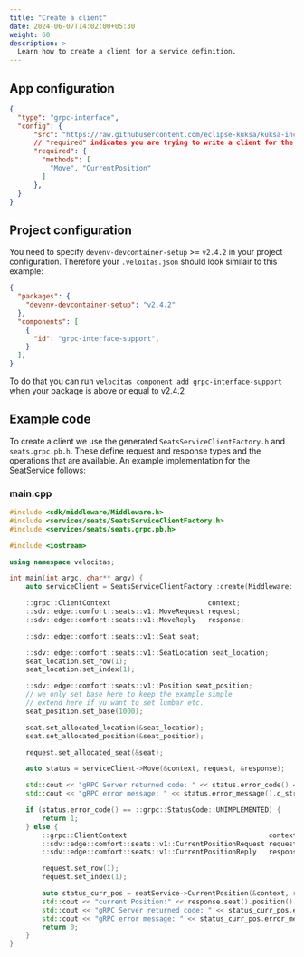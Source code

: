 ```yaml
---
title: "Create a client"
date: 2024-06-07T14:02:00+05:30
weight: 60
description: >
  Learn how to create a client for a service definition.
---
```



## App configuration

```json
{
  "type": "grpc-interface",
  "config": {
      "src": "https://raw.githubusercontent.com/eclipse-kuksa/kuksa-incubation/main/seat_service/proto/sdv/edge/comfort/seats/v1/seats.proto",
      // "required" indicates you are trying to write a client for the service
      "required": {
        "methods": [
          "Move", "CurrentPosition"
        ]
      },
  }
}
```

## Project configuration

You need to specify `devenv-devcontainer-setup` >= `v2.4.2` in your project configuration. Therefore your `.veloitas.json` should look similair to this example:

```json
{
  "packages": {
    "devenv-devcontainer-setup": "v2.4.2"
  },
  "components": [
    {
      "id": "grpc-interface-support", 
    }
  ],
}
```

To do that you can run `velocitas component add grpc-interface-support` when your package is above or equal to v2.4.2

## Example code

To create a client we use the generated `SeatsServiceClientFactory.h` and `seats.grpc.pb.h`. These define request and response types and the operations that are available. An example implementation for the SeatService follows:

### main.cpp

``` cpp
#include <sdk/middleware/Middleware.h>
#include <services/seats/SeatsServiceClientFactory.h>
#include <services/seats/seats.grpc.pb.h>

#include <iostream>

using namespace velocitas;

int main(int argc, char** argv) {
    auto serviceClient = SeatsServiceClientFactory::create(Middleware::getInstance());

    ::grpc::ClientContext                        context;
    ::sdv::edge::comfort::seats::v1::MoveRequest request;
    ::sdv::edge::comfort::seats::v1::MoveReply   response;

    ::sdv::edge::comfort::seats::v1::Seat seat;

    ::sdv::edge::comfort::seats::v1::SeatLocation seat_location;
    seat_location.set_row(1);
    seat_location.set_index(1);

    ::sdv::edge::comfort::seats::v1::Position seat_position;
    // we only set base here to keep the example simple
    // extend here if yu want to set lumbar etc.
    seat_position.set_base(1000);

    seat.set_allocated_location(&seat_location);
    seat.set_allocated_position(&seat_position);

    request.set_allocated_seat(&seat);

    auto status = serviceClient->Move(&context, request, &response);

    std::cout << "gRPC Server returned code: " << status.error_code() << std::endl;
    std::cout << "gRPC error message: " << status.error_message().c_str() << std::endl;

    if (status.error_code() == ::grpc::StatusCode::UNIMPLEMENTED) {
        return 1;
    } else {
        ::grpc::ClientContext                                   context;
        ::sdv::edge::comfort::seats::v1::CurrentPositionRequest request;
        ::sdv::edge::comfort::seats::v1::CurrentPositionReply   response;

        request.set_row(1);
        request.set_index(1);

        auto status_curr_pos = seatService->CurrentPosition(&context, request, &response);
        std::cout << "current Position:" << response.seat().position().base() << std::endl;
        std::cout << "gRPC Server returned code: " << status_curr_pos.error_code() << std::endl;
        std::cout << "gRPC error message: " << status_curr_pos.error_message().c_str() << std::endl;
        return 0;
    }
}
```
